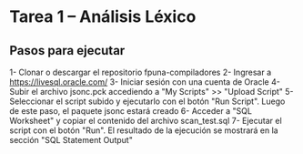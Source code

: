 # Tarea 1 – Análisis Léxico

## Pasos para ejecutar
1- Clonar o descargar el repositorio fpuna-compiladores
2- Ingresar a https://livesql.oracle.com/
3- Iniciar sesión con una cuenta de Oracle
4- Subir el archivo jsonc.pck accediendo a "My Scripts" >> "Upload Script"
5- Seleccionar el script subido y ejecutarlo con el botón "Run Script". Luego de este paso, el paquete jsonc estará creado
6- Acceder a "SQL Worksheet" y copiar el contenido del archivo scan_test.sql
7- Ejecutar el script con el botón "Run". El resultado de la ejecución se mostrará en la sección "SQL Statement Output"